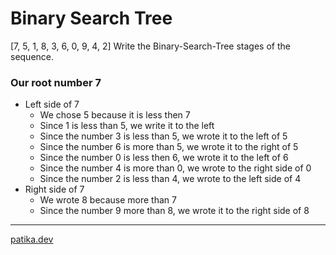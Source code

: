 # Binary Search Tree

[7, 5, 1, 8, 3, 6, 0, 9, 4, 2] Write the Binary-Search-Tree stages of the sequence.

### Our root number 7
* Left side of 7
  * We chose 5 because it is less then 7
  * Since 1 is less than 5, we write it to the left
  * Since the number 3 is less than 5, we wrote it to the left of 5
  * Since the number 6 is more than 5, we wrote it to the right of 5
  * Since the number 0 is less then 6, we wrote it to the left of 6
  * Since the number 4 is more than 0, we wrote to the right side of 0
  * Since the number 2 is less than 4, we wrote to the left side of 4
* Right side of 7
  * We wrote 8 because more than 7
  * Since the number 9 more than 8, we wrote it to the right side of 8
  
---
[patika.dev](https://app.patika.dev)

